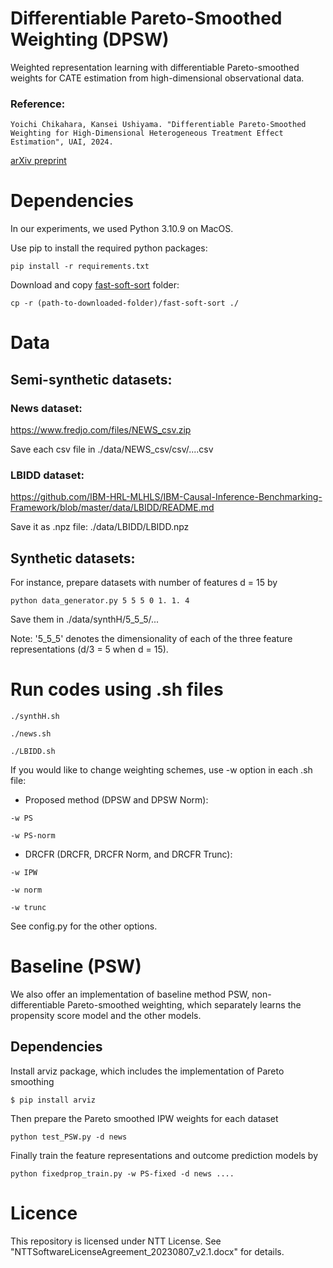 # Differentiable Pareto-Smoothed Weighting (DPSW) 

Weighted representation learning with differentiable Pareto-smoothed weights for CATE estimation from high-dimensional observational data.

### Reference:

`Yoichi Chikahara, Kansei Ushiyama. "Differentiable Pareto-Smoothed Weighting for High-Dimensional Heterogeneous Treatment Effect Estimation", UAI, 2024.`

[arXiv preprint](https://arxiv.org/abs/2404.17483)

# Dependencies

In our experiments, we used Python 3.10.9 on MacOS.

Use pip to install the required python packages:

```
pip install -r requirements.txt
```

Download and copy [fast-soft-sort](https://github.com/google-research/fast-soft-sort) folder:

```
cp -r (path-to-downloaded-folder)/fast-soft-sort ./
```

# Data

## Semi-synthetic datasets:

### News dataset: 
https://www.fredjo.com/files/NEWS_csv.zip

Save each csv file in ./data/NEWS_csv/csv/....csv

### LBIDD dataset:
https://github.com/IBM-HRL-MLHLS/IBM-Causal-Inference-Benchmarking-Framework/blob/master/data/LBIDD/README.md

Save it as .npz file: ./data/LBIDD/LBIDD.npz

## Synthetic datasets:

For instance, prepare datasets with number of features d = 15 by

```
python data_generator.py 5 5 5 0 1. 1. 4
```

Save them in ./data/synthH/5_5_5/...

Note: '5_5_5' denotes the dimensionality of each of the three feature representations (d/3 = 5 when d = 15).

# Run codes using .sh files

```
./synthH.sh
```

```
./news.sh
```

```
./LBIDD.sh
```

If you would like to change weighting schemes, use -w option in each .sh file:

- Proposed method (DPSW and DPSW Norm):
```
-w PS
```
```
-w PS-norm
```

- DRCFR (DRCFR, DRCFR Norm, and DRCFR Trunc):
```
-w IPW
```
```
-w norm
```
```
-w trunc
```

See config.py for the other options.

# Baseline (PSW)

We also offer an implementation of baseline method PSW, non-differentiable Pareto-smoothed weighting, which separately learns the propensity score model and the other models.

## Dependencies

Install arviz package, which includes the implementation of Pareto smoothing 

```
$ pip install arviz
```

Then prepare the Pareto smoothed IPW weights for each dataset

```
python test_PSW.py -d news
```

Finally train the feature representations and outcome prediction models by
```
python fixedprop_train.py -w PS-fixed -d news .... 
```

# Licence

This repository is licensed under NTT License. See  "NTTSoftwareLicenseAgreement_20230807_v2.1.docx" for details.